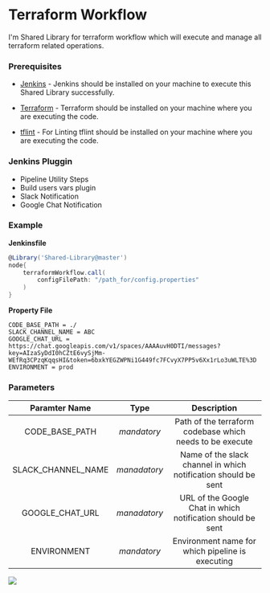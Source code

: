 # Terraform Workflow
I'm Shared Library for terraform workflow which will execute and manage all terraform related operations.

### Prerequisites
- [Jenkins](https://www.jenkins.io/doc/book/installing/) - Jenkins should be installed on your machine to execute this Shared Library successfully.

- [Terraform](https://www.terraform.io/) - Terraform should be installed on your machine where you are executing the code.

- [tflint](https://github.com/terraform-linters/tflint) - For Linting tflint should be installed on your machine where you are executing the code.

### Jenkins Pluggin
- Pipeline Utility Steps
- Build users vars plugin
- Slack Notification
- Google Chat Notification

### Example

****Jenkinsfile****
```groovy
@Library('Shared-Library@master')
node{
    terraformWorkflow.call(
        configFilePath: "/path_for/config.properties"
    )
}
````

****Property File****
````properties
CODE_BASE_PATH = ./
SLACK_CHANNEL_NAME = ABC
GOOGLE_CHAT_URL = https://chat.googleapis.com/v1/spaces/AAAAuvH0DTI/messages?key=AIzaSyDdI0hCZtE6vySjMm-WEfRq3CPzqKqqsHI&token=6bxkYEGZWPNi1G449fc7FCvyX7PP5v6Xx1rLo3uWLTE%3D
ENVIRONMENT = prod
````

### Parameters

|**Paramter Name**| **Type** | **Description** |
|:-----------------:|:----------:|:-----------------:|
| CODE_BASE_PATH | *mandatory* | Path of the terraform codebase which needs to be execute |
| SLACK_CHANNEL_NAME | *manadatory* | Name of the slack channel in which notification should be sent |
| GOOGLE_CHAT_URL | *manadatory* | URL of the Google Chat in which notification should be sent |
| ENVIRONMENT | *mandatory* | Environment name for which pipeline is executing |

![](../img/terraform-workflow.png)